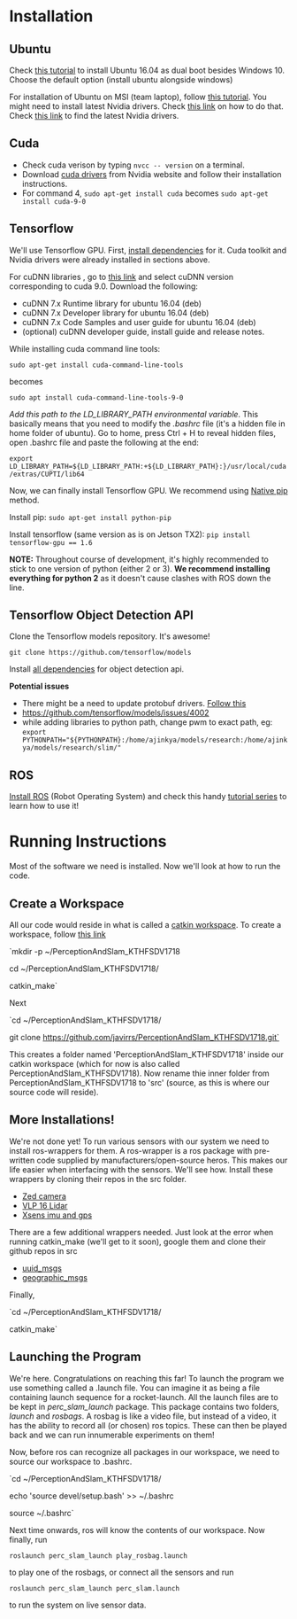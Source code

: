 # Installation 

## Ubuntu
Check [this tutorial](https://youtu.be/qNeJvujdB-0) to install Ubuntu 16.04 as dual boot besides Windows 10. Choose the default option (install ubuntu alongside windows)

For installation of Ubuntu on MSI (team laptop), follow [this tutorial](https://medium.com/@gentra/how-to-install-ubuntu-16-04-on-msi-ge62-6qc-ae4f30f50465). You might need to install latest Nvidia drivers. Check [this link](https://tecadmin.net/install-latest-nvidia-drivers-ubuntu/) on how to do that. Check [this link](http://www.nvidia.com/Download/index.aspx?lang=en-us) to find the latest Nvidia drivers.

## Cuda
- Check cuda verison by typing `nvcc -- version` on a terminal. 
- Download [cuda drivers](https://developer.nvidia.com/cuda-90-download-archive?target_os=Linux&target_arch=x86_64&target_distro=Ubuntu&target_version=1604&target_type=debnetwork
) from Nvidia website and follow their installation instructions. 
- For command 4, `sudo apt-get install cuda` becomes `sudo apt-get install cuda-9-0`

## Tensorflow
We'll use Tensorflow GPU. First, [install dependencies](https://www.tensorflow.org/install/install_linux#tensorflow_gpu_support) for it. Cuda toolkit and Nvidia drivers were already installed in sections above. 

For cuDNN libraries , go to [this link](https://developer.nvidia.com/rdp/cudnn-archive) and select cuDNN version corresponding to cuda 9.0. Download the following:
- cuDNN 7.x Runtime library for ubuntu 16.04 (deb)
- cuDNN 7.x Developer library for ubuntu 16.04 (deb)
- cuDNN 7.x Code Samples and user guide for ubuntu 16.04 (deb)
- (optional) cuDNN developer guide, install guide and release notes.

While installing cuda command line tools:

`sudo apt-get install cuda-command-line-tools`

becomes

`sudo apt install cuda-command-line-tools-9-0`

*Add this path to the LD_LIBRARY_PATH environmental variable*. This basically means that you need to modify the *.bashrc* file (it's a hidden file in home folder of ubuntu). Go to home, press Ctrl + H to reveal hidden files, open .bashrc file and paste the following at the end:

`export LD_LIBRARY_PATH=${LD_LIBRARY_PATH:+${LD_LIBRARY_PATH}:}/usr/local/cuda/extras/CUPTI/lib64`

Now, we can finally install Tensorflow GPU. We recommend using [Native pip](https://www.tensorflow.org/install/install_linux#InstallingNativePip) method. 

Install pip: `sudo apt-get install python-pip`

Install tensorflow (same version as is on Jetson TX2): `pip install tensorflow-gpu == 1.6`

**NOTE:** Throughout course of development, it's highly recommended to stick to one version of python (either 2 or 3). **We recommend installing everything for python 2** as it doesn't cause clashes with ROS down the line.

## Tensorflow Object Detection API
Clone the Tensorflow models repository. It's awesome!

`git clone https://github.com/tensorflow/models` 

Install [all dependencies](https://github.com/tensorflow/models/blob/master/research/object_detection/g3doc/installation.md
) for object detection api.

**Potential issues**

- There might be a need to update protobuf drivers. [Follow this](https://gist.github.com/sofyanhadia/37787e5ed098c97919b8c593f0ec44d8)
- https://github.com/tensorflow/models/issues/4002
- while adding libraries to python path, change pwm to exact path, eg:
`export PYTHONPATH="${PYTHONPATH}:/home/ajinkya/models/research:/home/ajinkya/models/research/slim/"`

## ROS
[Install ROS](http://wiki.ros.org/kinetic/Installation/Ubuntu) (Robot Operating System) and check this handy [tutorial series](https://youtu.be/ehtUb55Rmmg) to learn how to use it!

# Running Instructions
Most of the software we need is installed. Now we'll look at how to run the code.

## Create a Workspace
All our code would reside in what is called a [catkin workspace](http://wiki.ros.org/catkin/workspaces). To create a workspace, follow [this link](http://wiki.ros.org/catkin/Tutorials/create_a_workspace) 

`mkdir -p ~/PerceptionAndSlam_KTHFSDV1718

cd ~/PerceptionAndSlam_KTHFSDV1718/

catkin_make`

Next

`cd ~/PerceptionAndSlam_KTHFSDV1718/

git clone https://github.com/javirrs/PerceptionAndSlam_KTHFSDV1718.git`

This creates a folder named 'PerceptionAndSlam_KTHFSDV1718' inside our catkin workspace (which for now is also called PerceptionAndSlam_KTHFSDV1718). Now rename thie inner folder from PerceptionAndSlam_KTHFSDV1718 to 'src' (source, as this is where our source code will reside). 

## More Installations!
We're not done yet! To run various sensors with our system we need to install ros-wrappers for them. A ros-wrapper is a ros package with pre-written code supplied by manufacturers/open-source heros. This makes our life easier when interfacing with the sensors. We'll see how. Install these wrappers by cloning their repos in the src folder.
- [Zed camera](https://github.com/stereolabs/zed-ros-wrapper)
- [VLP 16 Lidar](http://wiki.ros.org/velodyne/Tutorials/Getting%20Started%20with%20the%20Velodyne%20VLP16)
- [Xsens imu and gps](https://github.com/xsens/xsens_mti_ros_node)

There are a few additional wrappers needed. Just look at the error when running catkin_make (we'll get to it soon), google them and clone their github repos in src
- [uuid_msgs](https://github.com/ros-geographic-info/unique_identifier)
- [geographic_msgs](https://github.com/ros-geographic-info/geographic_info)

Finally, 

`cd ~/PerceptionAndSlam_KTHFSDV1718/

catkin_make`

## Launching the Program
We're here. Congratulations on reaching this far! To launch the program we use something called a .launch file. You can imagine it as being a file containing launch sequence for a rocket-launch. All the launch files are to be kept in *perc_slam_launch* package. This package contains two folders, *launch* and *rosbags*. A rosbag is like a video file, but instead of a video, it has the ability to record all (or chosen) ros topics. These can then be played back and we can run innumerable experiments on them! 

Now, before ros can recognize all packages in our workspace, we need to source our workspace to .bashrc. 

`cd ~/PerceptionAndSlam_KTHFSDV1718/

echo  'source devel/setup.bash' >> ~/.bashrc

source ~/.bashrc`

Next time onwards, ros will know the contents of our workspace. Now finally, run

`roslaunch perc_slam_launch play_rosbag.launch`

to play one of the rosbags, or connect all the sensors and run

`roslaunch perc_slam_launch perc_slam.launch`

to run the system on live sensor data.
